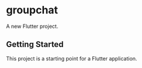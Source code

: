 # groupchat

A new Flutter project.

## Getting Started

This project is a starting point for a Flutter application.


